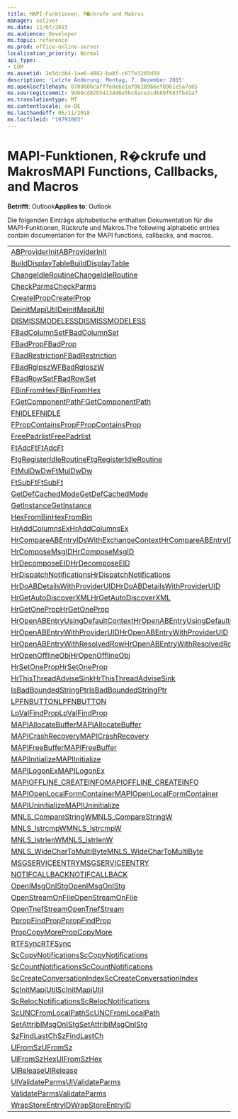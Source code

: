 ```yaml
---
title: MAPI-Funktionen, R�ckrufe und Makros
manager: soliver
ms.date: 12/07/2015
ms.audience: Developer
ms.topic: reference
ms.prod: office-online-server
localization_priority: Normal
api_type:
- COM
ms.assetid: 2e5dcbb4-1ae6-4082-ba8f-c677e3265d59
description: 'Letzte Änderung: Montag, 7. Dezember 2015'
ms.openlocfilehash: 8708606cafffe0e6e1af06189b6ef8961e5a7a05
ms.sourcegitcommit: 9d60cd82b5413446e5bc8ace2cd689f683fb41a7
ms.translationtype: MT
ms.contentlocale: de-DE
ms.lasthandoff: 06/11/2018
ms.locfileid: "19793005"
---
```

# <a name="mapi-functions-callbacks-and-macros"></a><span data-ttu-id="7a99e-103">MAPI-Funktionen, R�ckrufe und Makros</span><span class="sxs-lookup"><span data-stu-id="7a99e-103">MAPI Functions, Callbacks, and Macros</span></span>

 
  
<span data-ttu-id="7a99e-104">**Betrifft**: Outlook</span><span class="sxs-lookup"><span data-stu-id="7a99e-104">**Applies to**: Outlook</span></span> 
  
<span data-ttu-id="7a99e-105">Die folgenden Einträge alphabetische enthalten Dokumentation für die MAPI-Funktionen, Rückrufe und Makros.</span><span class="sxs-lookup"><span data-stu-id="7a99e-105">The following alphabetic entries contain documentation for the MAPI functions, callbacks, and macros.</span></span> 
  
|||
|:-----|:-----|
|[<span data-ttu-id="7a99e-106">ABProviderInit</span><span class="sxs-lookup"><span data-stu-id="7a99e-106">ABProviderInit</span></span>](abproviderinit.md) <br/> |[<span data-ttu-id="7a99e-107">ACCELERATEABSDI</span><span class="sxs-lookup"><span data-stu-id="7a99e-107">ACCELERATEABSDI</span></span>](accelerateabsdi.md) <br/> |
|[<span data-ttu-id="7a99e-108">BuildDisplayTable</span><span class="sxs-lookup"><span data-stu-id="7a99e-108">BuildDisplayTable</span></span>](builddisplaytable.md) <br/> |[<span data-ttu-id="7a99e-109">CALLERRELEASE</span><span class="sxs-lookup"><span data-stu-id="7a99e-109">CALLERRELEASE</span></span>](callerrelease.md) <br/> |
|[<span data-ttu-id="7a99e-110">ChangeIdleRoutine</span><span class="sxs-lookup"><span data-stu-id="7a99e-110">ChangeIdleRoutine</span></span>](changeidleroutine.md) <br/> |[<span data-ttu-id="7a99e-111">CheckParameters</span><span class="sxs-lookup"><span data-stu-id="7a99e-111">CheckParameters</span></span>](checkparms.md) <br/> |
|[<span data-ttu-id="7a99e-112">CheckParms</span><span class="sxs-lookup"><span data-stu-id="7a99e-112">CheckParms</span></span>](checkparms.md) <br/> |[<span data-ttu-id="7a99e-113">CloseIMsgSession</span><span class="sxs-lookup"><span data-stu-id="7a99e-113">CloseIMsgSession</span></span>](closeimsgsession.md) <br/> |
|[<span data-ttu-id="7a99e-114">CreateIProp</span><span class="sxs-lookup"><span data-stu-id="7a99e-114">CreateIProp</span></span>](createiprop.md) <br/> |[<span data-ttu-id="7a99e-115">CreateTable</span><span class="sxs-lookup"><span data-stu-id="7a99e-115">CreateTable</span></span>](createtable.md) <br/> |
|[<span data-ttu-id="7a99e-116">DeinitMapiUtil</span><span class="sxs-lookup"><span data-stu-id="7a99e-116">DeinitMapiUtil</span></span>](deinitmapiutil.md) <br/> |[<span data-ttu-id="7a99e-117">DeregisterIdleRoutine</span><span class="sxs-lookup"><span data-stu-id="7a99e-117">DeregisterIdleRoutine</span></span>](deregisteridleroutine.md) <br/> |
|[<span data-ttu-id="7a99e-118">DISMISSMODELESS</span><span class="sxs-lookup"><span data-stu-id="7a99e-118">DISMISSMODELESS</span></span>](dismissmodeless.md) <br/> |[<span data-ttu-id="7a99e-119">EnableIdleRoutine</span><span class="sxs-lookup"><span data-stu-id="7a99e-119">EnableIdleRoutine</span></span>](enableidleroutine.md) <br/> |
|[<span data-ttu-id="7a99e-120">FBadColumnSet</span><span class="sxs-lookup"><span data-stu-id="7a99e-120">FBadColumnSet</span></span>](fbadcolumnset.md) <br/> |[<span data-ttu-id="7a99e-121">FBadEntryList</span><span class="sxs-lookup"><span data-stu-id="7a99e-121">FBadEntryList</span></span>](fbadentrylist.md) <br/> |
|[<span data-ttu-id="7a99e-122">FBadProp</span><span class="sxs-lookup"><span data-stu-id="7a99e-122">FBadProp</span></span>](fbadprop.md) <br/> |[<span data-ttu-id="7a99e-123">FBadPropTag</span><span class="sxs-lookup"><span data-stu-id="7a99e-123">FBadPropTag</span></span>](fbadproptag.md) <br/> |
|[<span data-ttu-id="7a99e-124">FBadRestriction</span><span class="sxs-lookup"><span data-stu-id="7a99e-124">FBadRestriction</span></span>](fbadrestriction.md) <br/> |[<span data-ttu-id="7a99e-125">FBadRglpNameID</span><span class="sxs-lookup"><span data-stu-id="7a99e-125">FBadRglpNameID</span></span>](fbadrglpnameid.md) <br/> |
|[<span data-ttu-id="7a99e-126">FBadRglpszW</span><span class="sxs-lookup"><span data-stu-id="7a99e-126">FBadRglpszW</span></span>](fbadrglpszw.md) <br/> |[<span data-ttu-id="7a99e-127">FBadRow</span><span class="sxs-lookup"><span data-stu-id="7a99e-127">FBadRow</span></span>](fbadrow.md) <br/> |
|[<span data-ttu-id="7a99e-128">FBadRowSet</span><span class="sxs-lookup"><span data-stu-id="7a99e-128">FBadRowSet</span></span>](fbadrowset.md) <br/> |[<span data-ttu-id="7a99e-129">FBadSortOrderSet</span><span class="sxs-lookup"><span data-stu-id="7a99e-129">FBadSortOrderSet</span></span>](fbadsortorderset.md) <br/> |
|[<span data-ttu-id="7a99e-130">FBinFromHex</span><span class="sxs-lookup"><span data-stu-id="7a99e-130">FBinFromHex</span></span>](fbinfromhex.md) <br/> |[<span data-ttu-id="7a99e-131">FEqualNames</span><span class="sxs-lookup"><span data-stu-id="7a99e-131">FEqualNames</span></span>](fequalnames.md) <br/> |
|[<span data-ttu-id="7a99e-132">FGetComponentPath</span><span class="sxs-lookup"><span data-stu-id="7a99e-132">FGetComponentPath</span></span>](fgetcomponentpath.md) <br/> |[<span data-ttu-id="7a99e-133">FixMAPI</span><span class="sxs-lookup"><span data-stu-id="7a99e-133">FixMAPI</span></span>](fixmapi.md) <br/> |
|[<span data-ttu-id="7a99e-134">FNIDLE</span><span class="sxs-lookup"><span data-stu-id="7a99e-134">FNIDLE</span></span>](fnidle.md) <br/> |[<span data-ttu-id="7a99e-135">FPropCompareProp</span><span class="sxs-lookup"><span data-stu-id="7a99e-135">FPropCompareProp</span></span>](fpropcompareprop.md) <br/> |
|[<span data-ttu-id="7a99e-136">FPropContainsProp</span><span class="sxs-lookup"><span data-stu-id="7a99e-136">FPropContainsProp</span></span>](fpropcontainsprop.md) <br/> |[<span data-ttu-id="7a99e-137">FPropExists</span><span class="sxs-lookup"><span data-stu-id="7a99e-137">FPropExists</span></span>](fpropexists.md) <br/> |
|[<span data-ttu-id="7a99e-138">FreePadrlist</span><span class="sxs-lookup"><span data-stu-id="7a99e-138">FreePadrlist</span></span>](freepadrlist.md) <br/> |[<span data-ttu-id="7a99e-139">FreeProws</span><span class="sxs-lookup"><span data-stu-id="7a99e-139">FreeProws</span></span>](freeprows.md) <br/> |
|[<span data-ttu-id="7a99e-140">FtAdcFt</span><span class="sxs-lookup"><span data-stu-id="7a99e-140">FtAdcFt</span></span>](ftadcft.md) <br/> |[<span data-ttu-id="7a99e-141">FtAddFt</span><span class="sxs-lookup"><span data-stu-id="7a99e-141">FtAddFt</span></span>](ftaddft.md) <br/> |
|[<span data-ttu-id="7a99e-142">FtgRegisterIdleRoutine</span><span class="sxs-lookup"><span data-stu-id="7a99e-142">FtgRegisterIdleRoutine</span></span>](ftgregisteridleroutine.md) <br/> |[<span data-ttu-id="7a99e-143">FtMulDw</span><span class="sxs-lookup"><span data-stu-id="7a99e-143">FtMulDw</span></span>](ftmuldw.md) <br/> |
|[<span data-ttu-id="7a99e-144">FtMulDwDw</span><span class="sxs-lookup"><span data-stu-id="7a99e-144">FtMulDwDw</span></span>](ftmuldwdw.md) <br/> |[<span data-ttu-id="7a99e-145">FtNegFt</span><span class="sxs-lookup"><span data-stu-id="7a99e-145">FtNegFt</span></span>](ftnegft.md) <br/> |
|[<span data-ttu-id="7a99e-146">FtSubFt</span><span class="sxs-lookup"><span data-stu-id="7a99e-146">FtSubFt</span></span>](ftsubft.md) <br/> |[<span data-ttu-id="7a99e-147">GetAttribIMsgOnIStg</span><span class="sxs-lookup"><span data-stu-id="7a99e-147">GetAttribIMsgOnIStg</span></span>](getattribimsgonistg.md) <br/> |
|[<span data-ttu-id="7a99e-148">GetDefCachedMode</span><span class="sxs-lookup"><span data-stu-id="7a99e-148">GetDefCachedMode</span></span>](getdefcachedmode.md) <br/> |[<span data-ttu-id="7a99e-149">GetDefCachedModeDownloadPubFoldFavs</span><span class="sxs-lookup"><span data-stu-id="7a99e-149">GetDefCachedModeDownloadPubFoldFavs</span></span>](getdefcachedmodedownloadpubfoldfavs.md) <br/> |
|[<span data-ttu-id="7a99e-150">GetInstance</span><span class="sxs-lookup"><span data-stu-id="7a99e-150">GetInstance</span></span>](getinstance.md) <br/> |[<span data-ttu-id="7a99e-151">GetTnefStreamCodepage</span><span class="sxs-lookup"><span data-stu-id="7a99e-151">GetTnefStreamCodepage</span></span>](gettnefstreamcodepage.md) <br/> |
|[<span data-ttu-id="7a99e-152">HexFromBin</span><span class="sxs-lookup"><span data-stu-id="7a99e-152">HexFromBin</span></span>](hexfrombin.md) <br/> |[<span data-ttu-id="7a99e-153">HrAddColumns</span><span class="sxs-lookup"><span data-stu-id="7a99e-153">HrAddColumns</span></span>](hraddcolumns.md) <br/> |
|[<span data-ttu-id="7a99e-154">HrAddColumnsEx</span><span class="sxs-lookup"><span data-stu-id="7a99e-154">HrAddColumnsEx</span></span>](hraddcolumnsex.md) <br/> |[<span data-ttu-id="7a99e-155">HrAllocAdviseSink</span><span class="sxs-lookup"><span data-stu-id="7a99e-155">HrAllocAdviseSink</span></span>](hrallocadvisesink.md) <br/> |
|[<span data-ttu-id="7a99e-156">HrCompareABEntryIDsWithExchangeContext</span><span class="sxs-lookup"><span data-stu-id="7a99e-156">HrCompareABEntryIDsWithExchangeContext</span></span>](hrcompareabentryidswithexchangecontext.md) <br/> |[<span data-ttu-id="7a99e-157">HrComposeEID</span><span class="sxs-lookup"><span data-stu-id="7a99e-157">HrComposeEID</span></span>](hrcomposeeid.md) <br/> |
|[<span data-ttu-id="7a99e-158">HrComposeMsgID</span><span class="sxs-lookup"><span data-stu-id="7a99e-158">HrComposeMsgID</span></span>](hrcomposemsgid.md) <br/> |[<span data-ttu-id="7a99e-159">HrCreateOfflineObj</span><span class="sxs-lookup"><span data-stu-id="7a99e-159">HrCreateOfflineObj</span></span>](hrcreateofflineobj.md) <br/> |
|[<span data-ttu-id="7a99e-160">HrDecomposeEID</span><span class="sxs-lookup"><span data-stu-id="7a99e-160">HrDecomposeEID</span></span>](hrdecomposeeid.md) <br/> |[<span data-ttu-id="7a99e-161">HrDecomposeMsgID</span><span class="sxs-lookup"><span data-stu-id="7a99e-161">HrDecomposeMsgID</span></span>](hrdecomposemsgid.md) <br/> |
|[<span data-ttu-id="7a99e-162">HrDispatchNotifications</span><span class="sxs-lookup"><span data-stu-id="7a99e-162">HrDispatchNotifications</span></span>](hrdispatchnotifications.md) <br/> |[<span data-ttu-id="7a99e-163">HrDoABDetailsWithExchangeContext</span><span class="sxs-lookup"><span data-stu-id="7a99e-163">HrDoABDetailsWithExchangeContext</span></span>](hrdoabdetailswithexchangecontext.md) <br/> |
|[<span data-ttu-id="7a99e-164">HrDoABDetailsWithProviderUID</span><span class="sxs-lookup"><span data-stu-id="7a99e-164">HrDoABDetailsWithProviderUID</span></span>](hrdoabdetailswithprovideruid.md) <br/> |[<span data-ttu-id="7a99e-165">HrEntryIDFromSz</span><span class="sxs-lookup"><span data-stu-id="7a99e-165">HrEntryIDFromSz</span></span>](hrentryidfromsz.md) <br/> |
|[<span data-ttu-id="7a99e-166">HrGetAutoDiscoverXML</span><span class="sxs-lookup"><span data-stu-id="7a99e-166">HrGetAutoDiscoverXML</span></span>](hrgetautodiscoverxml.md) <br/> |[<span data-ttu-id="7a99e-167">HrGetGALFromEmsmdbUID</span><span class="sxs-lookup"><span data-stu-id="7a99e-167">HrGetGALFromEmsmdbUID</span></span>](hrgetgalfromemsmdbuid.md) <br/> |
|[<span data-ttu-id="7a99e-168">HrGetOneProp</span><span class="sxs-lookup"><span data-stu-id="7a99e-168">HrGetOneProp</span></span>](hrgetoneprop.md) <br/> |[<span data-ttu-id="7a99e-169">HrIStorageFromStream</span><span class="sxs-lookup"><span data-stu-id="7a99e-169">HrIStorageFromStream</span></span>](hristoragefromstream.md) <br/> |
|[<span data-ttu-id="7a99e-170">HrOpenABEntryUsingDefaultContext</span><span class="sxs-lookup"><span data-stu-id="7a99e-170">HrOpenABEntryUsingDefaultContext</span></span>](hropenabentryusingdefaultcontext.md) <br/> |[<span data-ttu-id="7a99e-171">HrOpenABEntryWithExchangeContext</span><span class="sxs-lookup"><span data-stu-id="7a99e-171">HrOpenABEntryWithExchangeContext</span></span>](hropenabentrywithexchangecontext.md) <br/> |
|[<span data-ttu-id="7a99e-172">HrOpenABEntryWithProviderUID</span><span class="sxs-lookup"><span data-stu-id="7a99e-172">HrOpenABEntryWithProviderUID</span></span>](hropenabentrywithprovideruid.md) <br/> |[<span data-ttu-id="7a99e-173">HrOpenABEntryWithProviderUIDSupport</span><span class="sxs-lookup"><span data-stu-id="7a99e-173">HrOpenABEntryWithProviderUIDSupport</span></span>](hropenabentrywithprovideruidsupport.md) <br/> |
|[<span data-ttu-id="7a99e-174">HrOpenABEntryWithResolvedRow</span><span class="sxs-lookup"><span data-stu-id="7a99e-174">HrOpenABEntryWithResolvedRow</span></span>](hropenabentrywithresolvedrow.md) <br/> |[<span data-ttu-id="7a99e-175">HrOpenABEntryWithSupport</span><span class="sxs-lookup"><span data-stu-id="7a99e-175">HrOpenABEntryWithSupport</span></span>](hropenabentrywithsupport.md) <br/> |
|[<span data-ttu-id="7a99e-176">HrOpenOfflineObj</span><span class="sxs-lookup"><span data-stu-id="7a99e-176">HrOpenOfflineObj</span></span>](hropenofflineobj.md) <br/> |[<span data-ttu-id="7a99e-177">HrQueryAllRows</span><span class="sxs-lookup"><span data-stu-id="7a99e-177">HrQueryAllRows</span></span>](hrqueryallrows.md) <br/> |
|[<span data-ttu-id="7a99e-178">HrSetOneProp</span><span class="sxs-lookup"><span data-stu-id="7a99e-178">HrSetOneProp</span></span>](hrsetoneprop.md) <br/> |[<span data-ttu-id="7a99e-179">HrSzFromEntryID</span><span class="sxs-lookup"><span data-stu-id="7a99e-179">HrSzFromEntryID</span></span>](hrszfromentryid.md) <br/> |
|[<span data-ttu-id="7a99e-180">HrThisThreadAdviseSink</span><span class="sxs-lookup"><span data-stu-id="7a99e-180">HrThisThreadAdviseSink</span></span>](hrthisthreadadvisesink.md) <br/> |[<span data-ttu-id="7a99e-181">HrValidateIPMSubtree</span><span class="sxs-lookup"><span data-stu-id="7a99e-181">HrValidateIPMSubtree</span></span>](hrvalidateipmsubtree.md) <br/> |
|[<span data-ttu-id="7a99e-182">IsBadBoundedStringPtr</span><span class="sxs-lookup"><span data-stu-id="7a99e-182">IsBadBoundedStringPtr</span></span>](isbadboundedstringptr.md) <br/> |[<span data-ttu-id="7a99e-183">LAUNCHWIZARDENTRY</span><span class="sxs-lookup"><span data-stu-id="7a99e-183">LAUNCHWIZARDENTRY</span></span>](launchwizardentry.md) <br/> |
|[<span data-ttu-id="7a99e-184">LPFNBUTTON</span><span class="sxs-lookup"><span data-stu-id="7a99e-184">LPFNBUTTON</span></span>](lpfnbutton.md) <br/> |[<span data-ttu-id="7a99e-185">LPropCompareProp</span><span class="sxs-lookup"><span data-stu-id="7a99e-185">LPropCompareProp</span></span>](lpropcompareprop.md) <br/> |
|[<span data-ttu-id="7a99e-186">LpValFindProp</span><span class="sxs-lookup"><span data-stu-id="7a99e-186">LpValFindProp</span></span>](lpvalfindprop.md) <br/> |[<span data-ttu-id="7a99e-187">MAPIAdminProfiles</span><span class="sxs-lookup"><span data-stu-id="7a99e-187">MAPIAdminProfiles</span></span>](mapiadminprofiles.md) <br/> |
|[<span data-ttu-id="7a99e-188">MAPIAllocateBuffer</span><span class="sxs-lookup"><span data-stu-id="7a99e-188">MAPIAllocateBuffer</span></span>](mapiallocatebuffer.md) <br/> |[<span data-ttu-id="7a99e-189">MAPIAllocateMore</span><span class="sxs-lookup"><span data-stu-id="7a99e-189">MAPIAllocateMore</span></span>](mapiallocatemore.md) <br/> |
|[<span data-ttu-id="7a99e-190">MAPICrashRecovery</span><span class="sxs-lookup"><span data-stu-id="7a99e-190">MAPICrashRecovery</span></span>](mapicrashrecovery.md) <br/> |[<span data-ttu-id="7a99e-191">MAPIDeInitIdle</span><span class="sxs-lookup"><span data-stu-id="7a99e-191">MAPIDeInitIdle</span></span>](mapideinitidle.md) <br/> |
|[<span data-ttu-id="7a99e-192">MAPIFreeBuffer</span><span class="sxs-lookup"><span data-stu-id="7a99e-192">MAPIFreeBuffer</span></span>](mapifreebuffer.md) <br/> |[<span data-ttu-id="7a99e-193">MAPIGetDefaultMalloc</span><span class="sxs-lookup"><span data-stu-id="7a99e-193">MAPIGetDefaultMalloc</span></span>](mapigetdefaultmalloc.md) <br/> |
|[<span data-ttu-id="7a99e-194">MAPIInitialize</span><span class="sxs-lookup"><span data-stu-id="7a99e-194">MAPIInitialize</span></span>](mapiinitialize.md) <br/> |[<span data-ttu-id="7a99e-195">MAPIInitIdle</span><span class="sxs-lookup"><span data-stu-id="7a99e-195">MAPIInitIdle</span></span>](mapiinitidle.md) <br/> |
|[<span data-ttu-id="7a99e-196">MAPILogonEx</span><span class="sxs-lookup"><span data-stu-id="7a99e-196">MAPILogonEx</span></span>](mapilogonex.md) <br/> |[<span data-ttu-id="7a99e-197">MAPIOFFLINE_AGGREGATEINFO</span><span class="sxs-lookup"><span data-stu-id="7a99e-197">MAPIOFFLINE_AGGREGATEINFO</span></span>](mapioffline_aggregateinfo.md) <br/> |
|[<span data-ttu-id="7a99e-198">MAPIOFFLINE_CREATEINFO</span><span class="sxs-lookup"><span data-stu-id="7a99e-198">MAPIOFFLINE_CREATEINFO</span></span>](mapioffline_createinfo.md) <br/> |[<span data-ttu-id="7a99e-199">MAPIOpenFormMgr</span><span class="sxs-lookup"><span data-stu-id="7a99e-199">MAPIOpenFormMgr</span></span>](mapiopenformmgr.md) <br/> |
|[<span data-ttu-id="7a99e-200">MAPIOpenLocalFormContainer</span><span class="sxs-lookup"><span data-stu-id="7a99e-200">MAPIOpenLocalFormContainer</span></span>](mapiopenlocalformcontainer.md) <br/> |[<span data-ttu-id="7a99e-201">MAPIReallocateBuffer</span><span class="sxs-lookup"><span data-stu-id="7a99e-201">MAPIReallocateBuffer</span></span>](mapireallocatebuffer.md) <br/> |
|[<span data-ttu-id="7a99e-202">MAPIUninitialize</span><span class="sxs-lookup"><span data-stu-id="7a99e-202">MAPIUninitialize</span></span>](mapiuninitialize.md) <br/> |[<span data-ttu-id="7a99e-203">MapStorageSCode</span><span class="sxs-lookup"><span data-stu-id="7a99e-203">MapStorageSCode</span></span>](mapstoragescode.md) <br/> |
|[<span data-ttu-id="7a99e-204">MNLS_CompareStringW</span><span class="sxs-lookup"><span data-stu-id="7a99e-204">MNLS_CompareStringW</span></span>](mnls_comparestringw.md) <br/> |[<span data-ttu-id="7a99e-205">MNLS_IsBadStringPtrW</span><span class="sxs-lookup"><span data-stu-id="7a99e-205">MNLS_IsBadStringPtrW</span></span>](mnls_isbadstringptrw.md) <br/> |
|[<span data-ttu-id="7a99e-206">MNLS_lstrcmpW</span><span class="sxs-lookup"><span data-stu-id="7a99e-206">MNLS_lstrcmpW</span></span>](mnls_lstrcmpw.md) <br/> |[<span data-ttu-id="7a99e-207">MNLS_lstrcpyW</span><span class="sxs-lookup"><span data-stu-id="7a99e-207">MNLS_lstrcpyW</span></span>](mnls_lstrcpyw.md) <br/> |
|[<span data-ttu-id="7a99e-208">MNLS_lstrlenW</span><span class="sxs-lookup"><span data-stu-id="7a99e-208">MNLS_lstrlenW</span></span>](mnls_lstrlenw.md) <br/> |[<span data-ttu-id="7a99e-209">MNLS_MultiByteToWideChar</span><span class="sxs-lookup"><span data-stu-id="7a99e-209">MNLS_MultiByteToWideChar</span></span>](mnls_multibytetowidechar.md) <br/> |
|[<span data-ttu-id="7a99e-210">MNLS_WideCharToMultiByte</span><span class="sxs-lookup"><span data-stu-id="7a99e-210">MNLS_WideCharToMultiByte</span></span>](mnls_widechartomultibyte.md) <br/> |[<span data-ttu-id="7a99e-211">MSGCALLRELEASE</span><span class="sxs-lookup"><span data-stu-id="7a99e-211">MSGCALLRELEASE</span></span>](msgcallrelease.md) <br/> |
|[<span data-ttu-id="7a99e-212">MSGSERVICEENTRY</span><span class="sxs-lookup"><span data-stu-id="7a99e-212">MSGSERVICEENTRY</span></span>](msgserviceentry.md) <br/> |[<span data-ttu-id="7a99e-213">MSProviderInit</span><span class="sxs-lookup"><span data-stu-id="7a99e-213">MSProviderInit</span></span>](msproviderinit.md) <br/> |
|[<span data-ttu-id="7a99e-214">NOTIFCALLBACK</span><span class="sxs-lookup"><span data-stu-id="7a99e-214">NOTIFCALLBACK</span></span>](notifcallback.md) <br/> |[<span data-ttu-id="7a99e-215">NSTServiceEntry</span><span class="sxs-lookup"><span data-stu-id="7a99e-215">NSTServiceEntry</span></span>](nstserviceentry.md) <br/> |
|[<span data-ttu-id="7a99e-216">OpenIMsgOnIStg</span><span class="sxs-lookup"><span data-stu-id="7a99e-216">OpenIMsgOnIStg</span></span>](openimsgonistg.md) <br/> |[<span data-ttu-id="7a99e-217">OpenIMsgSession</span><span class="sxs-lookup"><span data-stu-id="7a99e-217">OpenIMsgSession</span></span>](openimsgsession.md) <br/> |
|[<span data-ttu-id="7a99e-218">OpenStreamOnFile</span><span class="sxs-lookup"><span data-stu-id="7a99e-218">OpenStreamOnFile</span></span>](openstreamonfile.md) <br/> |[<span data-ttu-id="7a99e-219">OpenStreamOnFileW</span><span class="sxs-lookup"><span data-stu-id="7a99e-219">OpenStreamOnFileW</span></span>](openstreamonfilew.md) <br/> |
|[<span data-ttu-id="7a99e-220">OpenTnefStream</span><span class="sxs-lookup"><span data-stu-id="7a99e-220">OpenTnefStream</span></span>](opentnefstream.md) <br/> |[<span data-ttu-id="7a99e-221">OpenTnefStreamEx</span><span class="sxs-lookup"><span data-stu-id="7a99e-221">OpenTnefStreamEx</span></span>](opentnefstreamex.md) <br/> |
|[<span data-ttu-id="7a99e-222">PpropFindProp</span><span class="sxs-lookup"><span data-stu-id="7a99e-222">PpropFindProp</span></span>](ppropfindprop.md) <br/> |[<span data-ttu-id="7a99e-223">PreprocessMessage</span><span class="sxs-lookup"><span data-stu-id="7a99e-223">PreprocessMessage</span></span>](preprocessmessage.md) <br/> |
|[<span data-ttu-id="7a99e-224">PropCopyMore</span><span class="sxs-lookup"><span data-stu-id="7a99e-224">PropCopyMore</span></span>](propcopymore.md) <br/> |[<span data-ttu-id="7a99e-225">RemovePreprocessInfo</span><span class="sxs-lookup"><span data-stu-id="7a99e-225">RemovePreprocessInfo</span></span>](removepreprocessinfo.md) <br/> |
|[<span data-ttu-id="7a99e-226">RTFSync</span><span class="sxs-lookup"><span data-stu-id="7a99e-226">RTFSync</span></span>](rtfsync.md) <br/> |[<span data-ttu-id="7a99e-227">ScBinFromHexBounded</span><span class="sxs-lookup"><span data-stu-id="7a99e-227">ScBinFromHexBounded</span></span>](scbinfromhexbounded.md) <br/> |
|[<span data-ttu-id="7a99e-228">ScCopyNotifications</span><span class="sxs-lookup"><span data-stu-id="7a99e-228">ScCopyNotifications</span></span>](sccopynotifications.md) <br/> |[<span data-ttu-id="7a99e-229">ScCopyProps</span><span class="sxs-lookup"><span data-stu-id="7a99e-229">ScCopyProps</span></span>](sccopyprops.md) <br/> |
|[<span data-ttu-id="7a99e-230">ScCountNotifications</span><span class="sxs-lookup"><span data-stu-id="7a99e-230">ScCountNotifications</span></span>](sccountnotifications.md) <br/> |[<span data-ttu-id="7a99e-231">ScCountProps</span><span class="sxs-lookup"><span data-stu-id="7a99e-231">ScCountProps</span></span>](sccountprops.md) <br/> |
|[<span data-ttu-id="7a99e-232">ScCreateConversationIndex</span><span class="sxs-lookup"><span data-stu-id="7a99e-232">ScCreateConversationIndex</span></span>](sccreateconversationindex.md) <br/> |[<span data-ttu-id="7a99e-233">ScDupPropset</span><span class="sxs-lookup"><span data-stu-id="7a99e-233">ScDupPropset</span></span>](scduppropset.md) <br/> |
|[<span data-ttu-id="7a99e-234">ScInitMapiUtil</span><span class="sxs-lookup"><span data-stu-id="7a99e-234">ScInitMapiUtil</span></span>](scinitmapiutil.md) <br/> |[<span data-ttu-id="7a99e-235">ScLocalPathFromUNC</span><span class="sxs-lookup"><span data-stu-id="7a99e-235">ScLocalPathFromUNC</span></span>](sclocalpathfromunc.md) <br/> |
|[<span data-ttu-id="7a99e-236">ScRelocNotifications</span><span class="sxs-lookup"><span data-stu-id="7a99e-236">ScRelocNotifications</span></span>](screlocnotifications.md) <br/> |[<span data-ttu-id="7a99e-237">ScRelocProps</span><span class="sxs-lookup"><span data-stu-id="7a99e-237">ScRelocProps</span></span>](screlocprops.md) <br/> |
|[<span data-ttu-id="7a99e-238">ScUNCFromLocalPath</span><span class="sxs-lookup"><span data-stu-id="7a99e-238">ScUNCFromLocalPath</span></span>](scuncfromlocalpath.md) <br/> |[<span data-ttu-id="7a99e-239">SERVICEWIZARDDLGPROC</span><span class="sxs-lookup"><span data-stu-id="7a99e-239">SERVICEWIZARDDLGPROC</span></span>](servicewizarddlgproc.md) <br/> |
|[<span data-ttu-id="7a99e-240">SetAttribIMsgOnIStg</span><span class="sxs-lookup"><span data-stu-id="7a99e-240">SetAttribIMsgOnIStg</span></span>](setattribimsgonistg.md) <br/> |[<span data-ttu-id="7a99e-241">SzFindCh</span><span class="sxs-lookup"><span data-stu-id="7a99e-241">SzFindCh</span></span>](szfindch.md) <br/> |
|[<span data-ttu-id="7a99e-242">SzFindLastCh</span><span class="sxs-lookup"><span data-stu-id="7a99e-242">SzFindLastCh</span></span>](szfindlastch.md) <br/> |[<span data-ttu-id="7a99e-243">SzFindSz</span><span class="sxs-lookup"><span data-stu-id="7a99e-243">SzFindSz</span></span>](szfindsz.md) <br/> |
|[<span data-ttu-id="7a99e-244">UFromSz</span><span class="sxs-lookup"><span data-stu-id="7a99e-244">UFromSz</span></span>](ufromsz.md) <br/> |[<span data-ttu-id="7a99e-245">UlAddRef</span><span class="sxs-lookup"><span data-stu-id="7a99e-245">UlAddRef</span></span>](uladdref.md) <br/> |
|[<span data-ttu-id="7a99e-246">UlFromSzHex</span><span class="sxs-lookup"><span data-stu-id="7a99e-246">UlFromSzHex</span></span>](ulfromszhex.md) <br/> |[<span data-ttu-id="7a99e-247">UlPropSize</span><span class="sxs-lookup"><span data-stu-id="7a99e-247">UlPropSize</span></span>](ulpropsize.md) <br/> |
|[<span data-ttu-id="7a99e-248">UlRelease</span><span class="sxs-lookup"><span data-stu-id="7a99e-248">UlRelease</span></span>](ulrelease.md) <br/> |[<span data-ttu-id="7a99e-249">UlValidateParameters</span><span class="sxs-lookup"><span data-stu-id="7a99e-249">UlValidateParameters</span></span>](ulvalidateparameters.md) <br/> |
|[<span data-ttu-id="7a99e-250">UlValidateParms</span><span class="sxs-lookup"><span data-stu-id="7a99e-250">UlValidateParms</span></span>](ulvalidateparms.md) <br/> |[<span data-ttu-id="7a99e-251">ValidateParameters</span><span class="sxs-lookup"><span data-stu-id="7a99e-251">ValidateParameters</span></span>](validateparameters.md) <br/> |
|[<span data-ttu-id="7a99e-252">ValidateParms</span><span class="sxs-lookup"><span data-stu-id="7a99e-252">ValidateParms</span></span>](validateparms.md) <br/> |[<span data-ttu-id="7a99e-253">WIZARDENTRY</span><span class="sxs-lookup"><span data-stu-id="7a99e-253">WIZARDENTRY</span></span>](wizardentry.md) <br/> |
|[<span data-ttu-id="7a99e-254">WrapStoreEntryID</span><span class="sxs-lookup"><span data-stu-id="7a99e-254">WrapStoreEntryID</span></span>](wrapstoreentryid.md) <br/> |[<span data-ttu-id="7a99e-255">XPProviderInit</span><span class="sxs-lookup"><span data-stu-id="7a99e-255">XPProviderInit</span></span>](xpproviderinit.md) <br/> |
   

